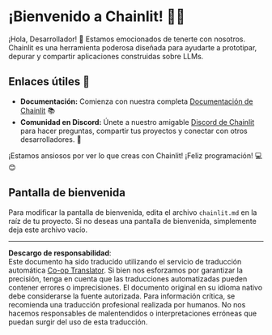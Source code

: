 <!--
CO_OP_TRANSLATOR_METADATA:
{
  "original_hash": "c49526c7abc56b0b5f1e835c1739f18e",
  "translation_date": "2025-08-30T10:44:05+00:00",
  "source_file": "11-agentic-protocols/code_samples/github-mcp/chainlit.md",
  "language_code": "es"
}
-->
# ¡Bienvenido a Chainlit! 🚀🤖

¡Hola, Desarrollador! 👋 Estamos emocionados de tenerte con nosotros. Chainlit es una herramienta poderosa diseñada para ayudarte a prototipar, depurar y compartir aplicaciones construidas sobre LLMs.

## Enlaces útiles 🔗

- **Documentación:** Comienza con nuestra completa [Documentación de Chainlit](https://docs.chainlit.io) 📚
- **Comunidad en Discord:** Únete a nuestro amigable [Discord de Chainlit](https://discord.gg/k73SQ3FyUh) para hacer preguntas, compartir tus proyectos y conectar con otros desarrolladores. 💬

¡Estamos ansiosos por ver lo que creas con Chainlit! ¡Feliz programación! 💻😊

## Pantalla de bienvenida

Para modificar la pantalla de bienvenida, edita el archivo `chainlit.md` en la raíz de tu proyecto. Si no deseas una pantalla de bienvenida, simplemente deja este archivo vacío.

---

**Descargo de responsabilidad**:  
Este documento ha sido traducido utilizando el servicio de traducción automática [Co-op Translator](https://github.com/Azure/co-op-translator). Si bien nos esforzamos por garantizar la precisión, tenga en cuenta que las traducciones automatizadas pueden contener errores o imprecisiones. El documento original en su idioma nativo debe considerarse la fuente autorizada. Para información crítica, se recomienda una traducción profesional realizada por humanos. No nos hacemos responsables de malentendidos o interpretaciones erróneas que puedan surgir del uso de esta traducción.